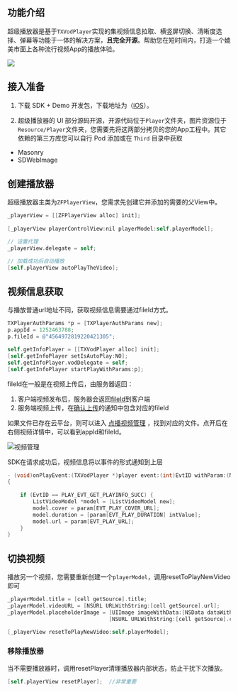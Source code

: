 ## 功能介绍

超级播放器是基于`TXVodPlayer`实现的集视频信息拉取、横竖屏切换、清晰度选择、弹幕等功能于一体的解决方案，**且完全开源**。帮助您在短时间内，打造一个媲美市面上各种流行视频App的播放体验。


![](http://imgcache.tcecqpoc.fsphere.cn/image/mc.qcloudimg.com/static/img/c5a7b6e6e8cba617b76fee49aa03da18/image.png)

## 接入准备

1. 下载 SDK + Demo 开发包，下载地址为（[iOS](http://tcecqpoc.fsphere.cn/document/product/454/7873#iOS)）。

2. 超级播放器的 UI 部分源码开源，开源代码位于`Player`文件夹，图片资源位于`Resource/Player`文件夹，您需要先将这两部分拷贝的您的App工程中。其它依赖的第三方库您可以自行 Pod 添加或在 `Third` 目录中获取
 -  Masonry
 - SDWebImage


## 创建播放器

超级播放器主类为`ZFPlayerView`，您需求先创建它并添加的需要的父View中。

```objective-c
_playerView = [[ZFPlayerView alloc] init];
        
[_playerView playerControlView:nil playerModel:self.playerModel];

// 设置代理
_playerView.delegate = self;

// 加载成功后自动播放
[self.playerView autoPlayTheVideo];
```

## 视频信息获取

与播放普通url地址不同，获取视频信息需要通过fileId方式。

```objective-c
TXPlayerAuthParams *p = [TXPlayerAuthParams new];
p.appId = 1252463788;
p.fileId = @"4564972819220421305";

self.getInfoPlayer = [[TXVodPlayer alloc] init];
[self.getInfoPlayer setIsAutoPlay:NO];
self.getInfoPlayer.vodDelegate = self;
[self.getInfoPlayer startPlayWithParams:p];
```

fileId在一般是在视频上传后，由服务器返回：

1. 客户端视频发布后，服务器会返回[fileId](http://tcecqpoc.fsphere.cn/document/product/584/9367#8..E5.8F.91.E5.B8.83.E7.BB.93.E6.9E.9C)到客户端
2. 服务端视频上传，在[确认上传](http://tcecqpoc.fsphere.cn/document/product/266/9757)的通知中包含对应的fileId

如果文件已存在云平台，则可以进入 [点播视频管理](http://console.tce.fsphere.cn/video/videolist) ，找到对应的文件。点开后在右侧视频详情中，可以看到appId和fileId。

![视频管理](http://imgcache.tcecqpoc.fsphere.cn/image/mc.qcloudimg.com/static/img/fcad44c3392b229f3a53d5f8b2c52961/image.png)



SDK在请求成功后，视频信息将以事件的形式通知到上层

```objective-c
- (void)onPlayEvent:(TXVodPlayer *)player event:(int)EvtID withParam:(NSDictionary *)param
{
    
    if (EvtID == PLAY_EVT_GET_PLAYINFO_SUCC) {
        ListVideoModel *model = [ListVideoModel new];
        model.cover = param[EVT_PLAY_COVER_URL];
        model.duration = [param[EVT_PLAY_DURATION] intValue];
        model.url = param[EVT_PLAY_URL];
    }
}
```


## 切换视频

播放另一个视频，您需要重新创建一个`playerModel`，调用resetToPlayNewVideo即可

```objective-c
_playerModel.title = [cell getSource].title;
_playerModel.videoURL = [NSURL URLWithString:[cell getSource].url];
_playerModel.placeholderImage = [UIImage imageWithData:[NSData dataWithContentsOfURL:
                                [NSURL URLWithString:[cell getSource].cover]]];

[_playerView resetToPlayNewVideo:self.playerModel];
```
### 移除播放器

当不需要播放器时，调用resetPlayer清理播放器内部状态，防止干扰下次播放。

```objective-c
[self.playerView resetPlayer];  //非常重要
```

